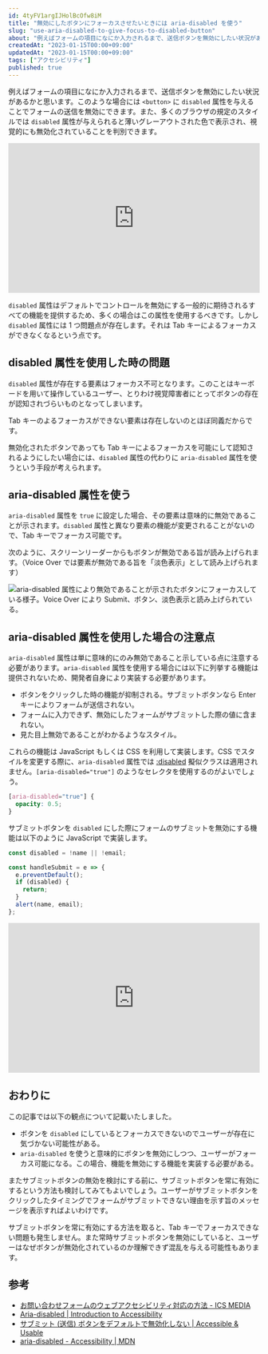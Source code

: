 ```yaml
---
id: 4tyFV1argIJHolBcOfw8iM
title: "無効にしたボタンにフォーカスさせたいときには aria-disabled を使う"
slug: "use-aria-disabled-to-give-focus-to-disabled-button"
about: "例えばフォームの項目になにか入力されるまで、送信ボタンを無効にしたい状況があるかと思います。このような場合には `<button>` に `disabled` 属性を与えることでフォームの送信を無効にできます。`disabled` 属性はデフォルトでコントロールを無効にする一般的に期待されるすべての機能を提供するため、多くの場合はこの属性を使用するべきです。しかし `disabled` 属性には 1 つ問題点が存在します。それは Tab キーによるフォーカスができなくなるという点です。"
createdAt: "2023-01-15T00:00+09:00"
updatedAt: "2023-01-15T00:00+09:00"
tags: ["アクセシビリティ"]
published: true
---
```

例えばフォームの項目になにか入力されるまで、送信ボタンを無効にしたい状況があるかと思います。このような場合には `<button>` に `disabled` 属性を与えることでフォームの送信を無効にできます。また、多くのブラウザの規定のスタイルでは `disabled` 属性が与えられると薄いグレーアウトされた色で表示され、視覚的にも無効化されていることを判別できます。

<iframe height="300" style="width: 100%;" scrolling="no" title="Untitled" src="https://codepen.io/azukiazusa1/embed/mdjmaJP?default-tab=js%2Cresult" frameborder="no" loading="lazy" allowtransparency="true" allowfullscreen="true">
  See the Pen <a href="https://codepen.io/azukiazusa1/pen/mdjmaJP">
  Untitled</a> by azukiazusa1 (<a href="https://codepen.io/azukiazusa1">@azukiazusa1</a>)
  on <a href="https://codepen.io">CodePen</a>.
</iframe>

`disabled` 属性はデフォルトでコントロールを無効にする一般的に期待されるすべての機能を提供するため、多くの場合はこの属性を使用するべきです。しかし `disabled` 属性には 1 つ問題点が存在します。それは Tab キーによるフォーカスができなくなるという点です。

## disabled 属性を使用した時の問題

`disabled` 属性が存在する要素はフォーカス不可となります。このことはキーボードを用いて操作しているユーザー、とりわけ視覚障害者にとってボタンの存在が認知されづらいものとなってしまいます。

Tab キーのよるフォーカスができない要素は存在しないのとほぼ同義だからです。

無効化されたボタンであっても Tab キーによるフォーカスを可能にして認知されるようにしたい場合には、`disabled` 属性の代わりに `aria-disabled` 属性を使うという手段が考えられます。

## aria-disabled 属性を使う

`aria-disabled` 属性を `true` に設定した場合、その要素は意味的に無効であることが示されます。`disabled` 属性と異なり要素の機能が変更されることがないので、Tab キーでフォーカス可能です。

次のように、スクリーンリーダーからもボタンが無効である旨が読み上げられます。（Voice Over では要素が無効である旨を「淡色表示」として読み上げられます）

![aria-disabled 属性により無効であることが示されたボタンにフォーカスしている様子。Voice Over により Submit、ボタン、淡色表示と読み上げられている。](//images.ctfassets.net/in6v9lxmm5c8/5Mdg196kXH9CsGnpYJG0cT/b051419f6c2f87d3a97067fb7e15af17/____________________________2023-01-13_19.30.52.png)

## aria-disabled 属性を使用した場合の注意点

`aria-disabled` 属性は単に意味的にのみ無効であること示している点に注意する必要があります。`aria-disabled` 属性を使用する場合には以下に列挙する機能は提供されないため、開発者自身により実装する必要があります。

- ボタンをクリックした時の機能が抑制される。サブミットボタンなら Enter キーによりフォームが送信されない。
- フォームに入力できず、無効にしたフォームがサブミットした際の値に含まれない。
- 見た目上無効であることがわかるようなスタイル。

これらの機能は JavaScript もしくは CSS を利用して実装します。CSS でスタイルを変更する際に、`aria-disabled` 属性では [:disabled](https://developer.mozilla.org/ja/docs/Web/CSS/:disabled) 擬似クラスは適用されません。`[aria-disabled="true"]` のようなセレクタを使用するのがよいでしょう。

```css
[aria-disabled="true"] {
  opacity: 0.5;
}
```

サブミットボタンを `disabled` にした際にフォームのサブミットを無効にする機能は以下のように JavaScript で実装します。

```js
const disabled = !name || !email;

const handleSubmit = e => {
  e.preventDefault();
  if (disabled) {
    return;
  }
  alert(name, email);
};
```

<iframe height="300" style="width: 100%;" scrolling="no" title="Untitled" src="https://codepen.io/azukiazusa1/embed/PoBjpLJ?default-tab=js%2Cresult" frameborder="no" loading="lazy" allowtransparency="true" allowfullscreen="true">
  See the Pen <a href="https://codepen.io/azukiazusa1/pen/PoBjpLJ">
  Untitled</a> by azukiazusa1 (<a href="https://codepen.io/azukiazusa1">@azukiazusa1</a>)
  on <a href="https://codepen.io">CodePen</a>.
</iframe>

## おわりに

この記事では以下の観点について記載いたしました。
- ボタンを `disabled` にしているとフォーカスできないのでユーザーが存在に気づかない可能性がある。
- `aria-disabled` を使うと意味的にボタンを無効にしつつ、ユーザーがフォーカス可能になる。この場合、機能を無効にする機能を実装する必要がある。

またサブミットボタンの無効を検討にする前に、サブミットボタンを常に有効にするという方法も検討してみてもよいでしょう。ユーザーがサブミットボタンをクリックしたタイミングでフォームがサブミットできない理由を示す旨のメッセージを表示すればよいわけです。

サブミットボタンを常に有効にする方法を取ると、Tab キーでフォーカスできない問題も発生しません。また常時サブミットボタンを無効にしていると、ユーザーはなぜボタンが無効化されているのか理解できず混乱を与える可能性もあります。

## 参考

- [お問い合わせフォームのウェブアクセシビリティ対応の方法 - ICS MEDIA](https://ics.media/entry/201016/)
- [Aria-disabled | Introduction to Accessibility](https://a11y-101.com/development/aria-disabled)
- [サブミット (送信) ボタンをデフォルトで無効化しない | Accessible & Usable](https://accessible-usable.net/2021/10/entry_211014.html)
- [aria-disabled - Accessibility | MDN](https://developer.mozilla.org/en-US/docs/Web/Accessibility/ARIA/Attributes/aria-disabled)

